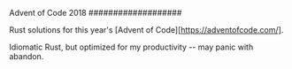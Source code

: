 Advent of Code 2018
###################

Rust solutions for this year's [Advent of Code][https://adventofcode.com/].

Idiomatic Rust, but optimized for my productivity -- may panic with abandon.
